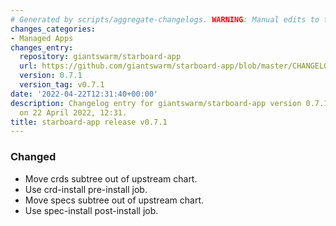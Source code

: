 ```yaml
---
# Generated by scripts/aggregate-changelogs. WARNING: Manual edits to this files will be overwritten.
changes_categories:
- Managed Apps
changes_entry:
  repository: giantswarm/starboard-app
  url: https://github.com/giantswarm/starboard-app/blob/master/CHANGELOG.md#071---2022-04-22
  version: 0.7.1
  version_tag: v0.7.1
date: '2022-04-22T12:31:40+00:00'
description: Changelog entry for giantswarm/starboard-app version 0.7.1, published
  on 22 April 2022, 12:31.
title: starboard-app release v0.7.1
---
```


### Changed
- Move crds subtree out of upstream chart.
- Use crd-install pre-install job.
- Move specs subtree out of upstream chart.
- Use spec-install post-install job.
